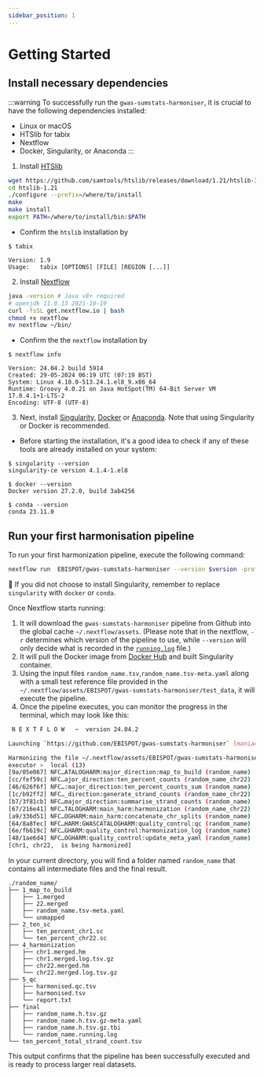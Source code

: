 ```yaml
---
sidebar_position: 1
---
```

# Getting Started

## Install necessary dependencies

:::warning
To successfully run the `gwas-sumstats-harmoniser`, it is crucial to have the following dependencies installed:

* Linux or macOS
* HTSlib for tabix
* Nextflow
* Docker, Singularity, or Anaconda
:::

1. Install [HTSlib](https://www.htslib.org/download/)
```bash
wget https://github.com/samtools/htslib/releases/download/1.21/htslib-1.21.tar.bz2
cd htslib-1.21
./configure --prefix=/where/to/install
make
make install
export PATH=/where/to/install/bin:$PATH 
```
* Confirm the `htslib` installation by
```text
$ tabix

Version: 1.9
Usage:   tabix [OPTIONS] [FILE] [REGION [...]]
```

2. Install [Nextflow](https://www.nextflow.io/docs/latest/install.html)
```bash
java -version # Java v8+ required
# openjdk 11.0.13 2021-10-19
curl -fsSL get.nextflow.io | bash
chmod +x nextflow
mv nextflow ~/bin/
```
* Confirm the the `nextflow` installation by
```text 
$ nextflow info

Version: 24.04.2 build 5914
Created: 29-05-2024 06:19 UTC (07:19 BST)
System: Linux 4.18.0-513.24.1.el8_9.x86_64
Runtime: Groovy 4.0.21 on Java HotSpot(TM) 64-Bit Server VM 17.0.4.1+1-LTS-2
Encoding: UTF-8 (UTF-8)
```

3. Next, install [Singularity](https://docs.sylabs.io/guides/3.0/user-guide/installation.html), [Docker](https://docs.docker.com/engine/install/) or [Anaconda](https://docs.conda.io/projects/conda/en/latest/user-guide/install/index.html). Note that using Singularity or Docker is recommended.

* Before starting the installation, it's a good idea to check if any of these tools are already installed on your system:
```text
$ singularity --version
singularity-ce version 4.1.4-1.el8

$ docker --version
Docker version 27.2.0, build 3ab4256

$ conda --version
conda 23.11.0
```

## Run your first harmonisation pipeline
To run your first harmonization pipeline, execute the following command:
``` bash
nextflow run  EBISPOT/gwas-sumstats-harmoniser --version $version -profile test,singularity
```
🚨 If you did not choose to install Singularity, remember to replace `singularity` with `docker` or `conda`.

Once Nextflow starts running:
1. It will download the `gwas-sumstats-harmoniser` pipeline from Github into the global cache `~/.nextflow/assets`. (Please note that in the nextflow, `-r` determines which version of the pipeline to use, while `--version` will only decide what is recorded in the  [`running.log`](../Explanation/output-folder-structure#running-log-summary-the-whole-harmonisation-process) file.)
2. It will pull the Docker image from [Docker Hub](https://hub.docker.com/r/ebispot/gwas-sumstats-harmoniser) and built Singularity container.
3. Using the input files `random_name.tsv`,`random_name.tsv-meta.yaml`  along with a small test reference file provided in the ` ~/.nextflow/assets/EBISPOT/gwas-sumstats-harmoniser/test_data`, it will execute the pipeline.
4. Once the pipeline executes, you can monitor the progress in the terminal, which may look like this:
``` bash
 N E X T F L O W   ~  version 24.04.2

Launching `https://github.com/EBISPOT/gwas-sumstats-harmoniser` [maniac_mestorf] DSL2 - revision: 67198bb9e7

Harmonizing the file ~/.nextflow/assets/EBISPOT/gwas-sumstats-harmoniser/test_data/random_name.tsv
executor >  local (13)
[9a/05e067] NFC…ATALOGHARM:major_direction:map_to_build (random_name) | 1 of 1 ✔
[cc/fef59c] NFC…ajor_direction:ten_percent_counts (random_name_chr22) | 2 of 2 ✔
[46/626f6f] NFC…:major_direction:ten_percent_counts_sum (random_name) | 1 of 1 ✔
[1c/b92ff2] NFC…_direction:generate_strand_counts (random_name_chr22) | 2 of 2 ✔
[b7/3f81cb] NFC…major_direction:summarise_strand_counts (random_name) | 1 of 1 ✔
[67/216e41] NFC…TALOGHARM:main_harm:harmonization (random_name_chr22) | 2 of 2 ✔
[a9/336d51] NFC…OGHARM:main_harm:concatenate_chr_splits (random_name) | 1 of 1 ✔
[64/8a8fec] NFC…HARM:GWASCATALOGHARM:quality_control:qc (random_name) | 1 of 1 ✔
[6e/fb619c] NFC…GHARM:quality_control:harmonization_log (random_name) | 1 of 1 ✔
[48/1ae6d4] NFC…OGHARM:quality_control:update_meta_yaml (random_name) | 1 of 1 ✔
[chr1, chr22,  is being harmonized]
```

In your current directory, you will find a folder named `random_name` that contains all intermediate files and the final result.

```text
./random_name/
├── 1_map_to_build
│   ├── 1.merged
│   ├── 22.merged
│   ├── random_name.tsv-meta.yaml
│   └── unmapped
├── 2_ten_sc
│   ├── ten_percent_chr1.sc
│   └── ten_percent_chr22.sc
├── 4_harmonization
│   ├── chr1.merged.hm
│   ├── chr1.merged.log.tsv.gz
│   ├── chr22.merged.hm
│   └── chr22.merged.log.tsv.gz
├── 5_qc
│   ├── harmonised.qc.tsv
│   ├── harmonised.tsv
│   └── report.txt
├── final
│   ├── random_name.h.tsv.gz
│   ├── random_name.h.tsv.gz-meta.yaml
│   ├── random_name.h.tsv.gz.tbi
│   └── random_name.running.log
└── ten_percent_total_strand_count.tsv
```
This output confirms that the pipeline has been successfully executed and is ready to process larger real datasets.
